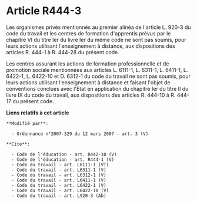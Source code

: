 # Article R444-3

Les organismes privés mentionnés au premier alinéa de l'article L. 920-3 du code du travail et les centres de formation
d'apprentis prévus par le chapitre VI du titre Ier du livre Ier du même code ne sont pas soumis, pour leurs actions utilisant
l'enseignement à distance, aux dispositions des articles R. 444-1 à R. 444-28 du présent code. 

Les centres assurant les actions de formation professionnelle et de promotion sociale mentionnées aux articles L. 6111-1, 
L. 6311-1, L. 6411-1, 
L. 6422-1, L. 6422-10 et D. 6312-1 du code du travail ne sont pas soumis, pour leurs actions utilisant l'enseignement à
distance et faisant l'objet de conventions conclues avec l'Etat en application du chapitre Ier du titre II du livre IX du
code du travail, aux dispositions des articles R. 444-10 à R. 444-17 du présent code.

**Liens relatifs à cet article**

	**Modifié par**:

	  - Ordonnance n°2007-329 du 12 mars 2007 - art. 3 (V)

	**Cite**:

	  - Code de l'éducation - art. R442-10 (V)
	  - Code de l'éducation - art. R444-1 (V)
	  - Code du travail - art. L6111-1 (VT)
	  - Code du travail - art. L6311-1 (V)
	  - Code du travail - art. L6312-1 (V)
	  - Code du travail - art. L6411-1 (V)
	  - Code du travail - art. L6422-1 (V)
	  - Code du travail - art. L6422-10 (V)
	  - Code du travail - art. L920-3 (Ab)
